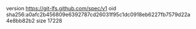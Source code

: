 version https://git-lfs.github.com/spec/v1
oid sha256:a0afc2b456809e6392787cd26031f95c1dc0918eb6227fb7579d22a4e8bb82b2
size 17228
